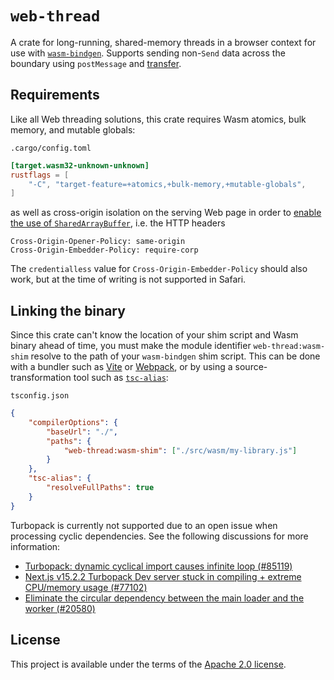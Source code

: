 <!-- cargo-rdme start -->

# `web-thread`

A crate for long-running, shared-memory threads in a browser context
for use with
[`wasm-bindgen`](https://github.com/wasm-bindgen/wasm-bindgen).
Supports sending non-`Send` data across the boundary using
`postMessage` and
[transfer](https://developer.mozilla.org/en-US/docs/Web/API/Web_Workers_API/Transferable_objects).

## Requirements

Like all Web threading solutions, this crate requires Wasm atomics,
bulk memory, and mutable globals:

`.cargo/config.toml`

```toml
[target.wasm32-unknown-unknown]
rustflags = [
    "-C", "target-feature=+atomics,+bulk-memory,+mutable-globals",
]
```

as well as cross-origin isolation on the serving Web page in order to
[enable the use of
`SharedArrayBuffer`](https://developer.mozilla.org/en-US/docs/Web/JavaScript/Reference/Global_Objects/SharedArrayBuffer#security_requirements),
i.e. the HTTP headers

```text
Cross-Origin-Opener-Policy: same-origin
Cross-Origin-Embedder-Policy: require-corp
```

The `credentialless` value for `Cross-Origin-Embedder-Policy` should
also work, but at the time of writing is not supported in Safari.

## Linking the binary

Since this crate can't know the location of your shim script and Wasm
binary ahead of time, you must make the module identifier
`web-thread:wasm-shim` resolve to the path of your `wasm-bindgen` shim
script.  This can be done with a bundler such as
[Vite](https://vite.dev/) or [Webpack](https://webpack.js.org/), or by
using a source-transformation tool such as
[`tsc-alias`](https://www.npmjs.com/package/tsc-alias?activeTab=readme):

`tsconfig.json`

```json
{
    "compilerOptions": {
        "baseUrl": "./",
        "paths": {
            "web-thread:wasm-shim": ["./src/wasm/my-library.js"]
        }
    },
    "tsc-alias": {
        "resolveFullPaths": true
    }
}
```

Turbopack is currently not supported due to an open issue when
processing cyclic dependencies.  See the following discussions for
more information:

* [Turbopack: dynamic cyclical import causes infinite loop (#85119)](https://github.com/vercel/next.js/issues/85119)
* [Next.js v15.2.2 Turbopack Dev server stuck in compiling + extreme CPU/memory usage (#77102)](https://github.com/vercel/next.js/discussions/77102)
* [Eliminate the circular dependency between the main loader and the worker (#20580)](https://github.com/emscripten-core/emscripten/issues/20580)

<!-- cargo-rdme end -->

## License

This project is available under the terms of the [Apache 2.0 license](../LICENSE).
